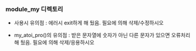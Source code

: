 <h3>module_my 디렉토리</h3>

- 사용시 유의점 : 에러시 exit하게 해 뒀음. 필요에 의해 삭제/수정하시오

- my_atoi_pro()의 유의점 : 받은 문자열에 숫자가 아닌 다른 문자가 있으면 오류처리 해 뒀음. 필요에 의해 삭제/응용하시오
